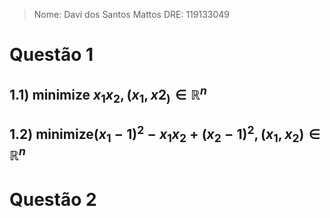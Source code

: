 > 	Nome: Davi dos Santos Mattos
> 	DRE: 119133049

# Questão 1

## 1.1) $\text{minimize  } x_1x_2 ,(x_1, x2_) ∈ \mathbb{R}^n$

## 1.2) $\text{minimize} (x_1 − 1)^2 − x_1x_2 + (x_2 − 1)^2, (x_1,x_2) ∈ \mathbb{R}^n$
# Questão 2
